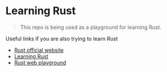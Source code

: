 # Learning Rust

> This repo is being used as a playground for learning Rust.

Useful links if you are also trying to learn Rust

- [Rust official website](https://www.rust-lang.org/)
- [Learning Rust](https://learning-rust.github.io/)
- [Rust web playground](https://play.rust-lang.org/)

  
